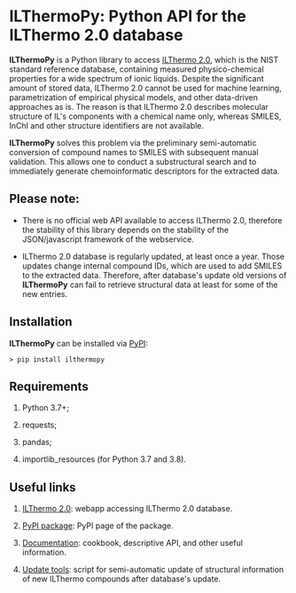 # ILThermoPy: Python API for the ILThermo 2.0 database

**ILThermoPy** is a Python library to access [ILThermo 2.0](https://ilthermo.boulder.nist.gov/), which is the NIST standard reference database, containing measured physico-chemical properties for a wide spectrum of ionic liquids. Despite the significant amount of stored data, ILThermo 2.0 cannot be used for machine learning, parametrization of empirical physical models, and other data-driven approaches as is. The reason is that ILThermo 2.0 describes molecular structure of IL's components with a chemical name only, whereas SMILES, InChI and other structure identifiers are not available.

**ILThermoPy** solves this problem via the preliminary semi-automatic conversion of compound names to SMILES with subsequent manual validation. This allows one to conduct a substructural search and to immediately generate chemoinformatic descriptors for the extracted data.


## Please note:
 
- There is no official web API available to access ILThermo 2.0, therefore the stability of this library depends on the stability of the JSON/javascript framework of the webservice.

- ILThermo 2.0 database is regularly updated, at least once a year. Those updates change internal compound IDs, which are used to add SMILES to the extracted data. Therefore, after database's update old versions of **ILThermoPy** can fail to retrieve structural data at least for some of the new entries.


## Installation

**ILThermoPy** can be installed via [PyPI](https://pypi.org/project/ilthermopy/):

```ssh
> pip install ilthermopy
```


## Requirements

1. Python 3.7+;

2. requests;

3. pandas;

4. importlib_resources (for Python 3.7 and 3.8).


## Useful links

1. [ILThermo 2.0](https://ilthermo.boulder.nist.gov/): webapp accessing ILThermo 2.0 database.

2. [PyPI package](https://pypi.org/project/ilthermopy/): PyPI page of the package.

3. [Documentation](https://ivanchernyshov.github.io/ILThermoPy/): cookbook, descriptive API, and other useful information.

4. [Update tools](update/): script for semi-automatic update of structural information of new ILThermo compounds after database's update.


